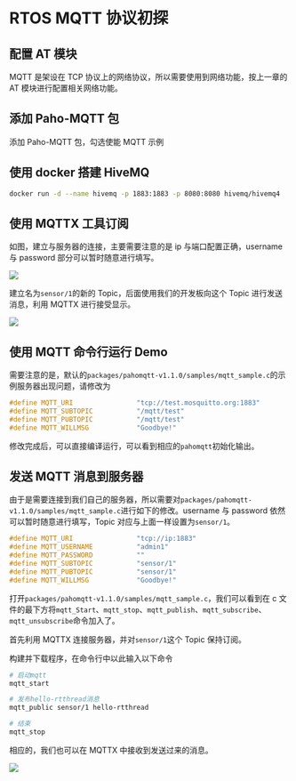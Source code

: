 # RTOS MQTT 协议初探

## 配置 AT 模块

MQTT 是架设在 TCP 协议上的网络协议，所以需要使用到网络功能，按上一章的 AT 模块进行配置相关网络功能。

## 添加 Paho-MQTT 包

添加 Paho-MQTT 包，勾选使能 MQTT 示例

## 使用 docker 搭建 HiveMQ

```sh
docker run -d --name hivemq -p 1883:1883 -p 8080:8080 hivemq/hivemq4
```

## 使用 MQTTX 工具订阅

如图，建立与服务器的连接，主要需要注意的是 ip 与端口配置正确，username 与 password 部分可以暂时随意进行填写。

![](https://img.lziqi.top/img/MQTTX%E5%BB%BA%E7%AB%8B%E6%96%B0%E7%9A%84%E8%BF%9E%E6%8E%A5.png)

建立名为`sensor/1`的新的 Topic，后面使用我们的开发板向这个 Topic 进行发送消息，利用 MQTTX 进行接受显示。

![](https://img.lziqi.top/img/MQTTX%E5%BB%BA%E7%AB%8B%E6%96%B0%E7%9A%84Topic.png)

## 使用 MQTT 命令行运行 Demo

需要注意的是，默认的`packages/pahomqtt-v1.1.0/samples/mqtt_sample.c`的示例服务器出现问题，请修改为

```c
#define MQTT_URI                "tcp://test.mosquitto.org:1883"
#define MQTT_SUBTOPIC           "/mqtt/test"
#define MQTT_PUBTOPIC           "/mqtt/test"
#define MQTT_WILLMSG            "Goodbye!"
```

修改完成后，可以直接编译运行，可以看到相应的`pahomqtt`初始化输出。

## 发送 MQTT 消息到服务器

由于是需要连接到我们自己的服务器，所以需要对`packages/pahomqtt-v1.1.0/samples/mqtt_sample.c`进行如下的修改。username 与 password 依然可以暂时随意进行填写，Topic 对应与上面一样设置为`sensor/1`。

```c
#define MQTT_URI                "tcp://ip:1883"
#define MQTT_USERNAME           "admin1"
#define MQTT_PASSWORD           ""
#define MQTT_SUBTOPIC           "sensor/1"
#define MQTT_PUBTOPIC           "sensor/1"
#define MQTT_WILLMSG            "Goodbye!"
```

打开`packages/pahomqtt-v1.1.0/samples/mqtt_sample.c`，我们可以看到在 c 文件的最下方将`mqtt_Start`、`mqtt_stop`、`mqtt_publish`、`mqtt_subscribe`、`mqtt_unsubscribe`命令加入了。

首先利用 MQTTX 连接服务器，并对`sensor/1`这个 Topic 保持订阅。

构建并下载程序，在命令行中以此输入以下命令

```sh
# 启动mqtt
mqtt_start

# 发布hello-rtthread消息
mqtt_public sensor/1 hello-rtthread

# 结束
mqtt_stop
```

相应的，我们也可以在 MQTTX 中接收到发送过来的消息。

![](https://img.lziqi.top/img/MQTTX%E6%8E%A5%E5%8F%97%E5%88%B0%E5%B0%8F%E7%86%8A%E6%B4%BE%E5%8F%91%E9%80%81%E7%9A%84MQTT%E6%B6%88%E6%81%AF.png)
